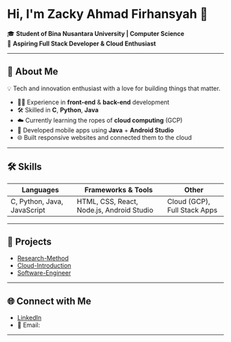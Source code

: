 # Hi, I'm Zacky Ahmad Firhansyah 👋

🎓 **Student of Bina Nusantara University | Computer Science**  
🌱 **Aspiring Full Stack Developer & Cloud Enthusiast**

---

## 🚀 About Me

💡 Tech and innovation enthusiast with a love for building things that matter.

- 👨‍💻 Experience in **front-end** & **back-end** development
- 🛠️ Skilled in **C**, **Python**, **Java**
- ☁️ Currently learning the ropes of **cloud computing** (GCP)
- 📱 Developed mobile apps using **Java** + **Android Studio**
- 🌐 Built responsive websites and connected them to the cloud

---

## 🛠️ Skills

| Languages         | Frameworks & Tools        | Other                |
|-------------------|--------------------------|----------------------|
| C, Python, Java, JavaScript | HTML, CSS, React, Node.js, Android Studio | Cloud (GCP), Full Stack Apps |

---

## 📌 Projects

- [Research-Method](https://github.com/zafahi/Research-Method)
- [Cloud-Introduction](https://github.com/zafahi/Cloud-Introduction)
- [Software-Engineer](https://github.com/zafahi/Software-Engineer)

---

## 🌐 Connect with Me

- [LinkedIn](#) <!-- Add your LinkedIn URL -->
- 📧 Email: <!-- Add your email -->

---
